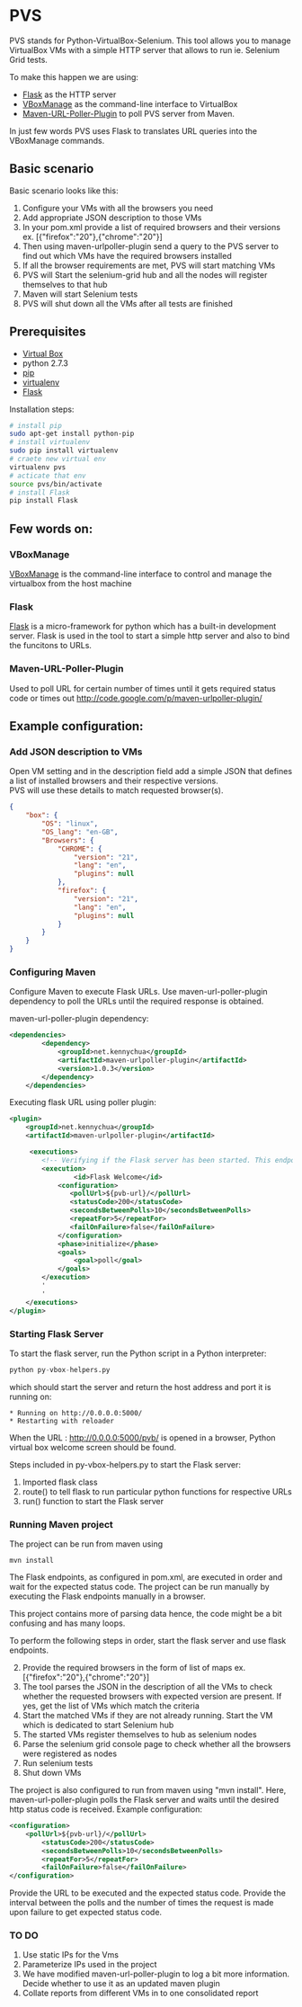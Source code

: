 # PVS
PVS stands for Python-VirtualBox-Selenium. 
This tool allows you to manage VirtualBox VMs with a simple HTTP server that 
allows to run ie. Selenium Grid tests.

To make this happen we are using:
* [Flask](http://flask.pocoo.org/docs/) as the HTTP server  
* [VBoxManage](http://www.virtualbox.org/manual/ch08.html) as the command-line interface to VirtualBox  
* [Maven-URL-Poller-Plugin](http://code.google.com/p/maven-urlpoller-plugin/) to poll PVS server from Maven.

In just few words PVS uses Flask to translates URL queries into the VBoxManage commands.  

## Basic scenario
Basic scenario looks like this:

1. Configure your VMs with all the browsers you need
2. Add appropriate JSON description to those VMs
3. In your pom.xml provide a list of required browsers and their versions ex. [{"firefox":"20"},{"chrome":"20"}]
4. Then using maven-urlpoller-plugin send a query to the PVS server to find out which VMs have the required browsers installed 
5. If all the browser requirements are met, PVS will start matching VMs
6. PVS will Start the selenium-grid hub and all the nodes will register themselves to that hub
7. Maven will start Selenium tests
8. PVS will shut down all the VMs after all tests are finished


## Prerequisites

* [Virtual Box](https://www.virtualbox.org/)
* python 2.7.3
* [pip](https://pypi.python.org/pypi/pip)
* [virtualenv](https://pypi.python.org/pypi/virtualenv)
* [Flask](http://flask.pocoo.org/docs/)

Installation steps:
```bash
# install pip
sudo apt-get install python-pip
# install virtualenv
sudo pip install virtualenv  
# craete new virtual env
virtualenv pvs  
# acticate that env
source pvs/bin/activate
# install Flask
pip install Flask  
```

## Few words on:

### VBoxManage
[VBoxManage](http://www.virtualbox.org/manual/ch08.html) is the command-line interface to control and manage the virtualbox from the host machine

### Flask
[Flask](http://flask.pocoo.org/docs/) is a micro-framework for python which has a built-in development server. Flask is used in the tool to start a simple http server and also to bind the funcitons to URLs.

### Maven-URL-Poller-Plugin
Used to poll URL for certain number of times until it gets required status code or times out
http://code.google.com/p/maven-urlpoller-plugin/


## Example configuration:

### Add JSON description to VMs
Open VM setting and in the description field add a simple JSON that defines a list 
of installed browsers and their respective versions.  
PVS will use these details to match requested browser(s).

```json
{
    "box": {
        "OS": "linux",
        "OS_lang": "en-GB",
        "Browsers": {
            "CHROME": {
                "version": "21",
                "lang": "en",
                "plugins": null
            },
            "firefox": {
                "version": "21",
                "lang": "en",
                "plugins": null
            }
        }
    }
}
```

### Configuring Maven
Configure Maven to execute Flask URLs. Use maven-url-poller-plugin dependency to poll the URLs until the required response is obtained.

maven-url-poller-plugin dependency:
```xml
<dependencies>
        <dependency>
            <groupId>net.kennychua</groupId>
            <artifactId>maven-urlpoller-plugin</artifactId>
            <version>1.0.3</version>
        </dependency>
    </dependencies>
```

Executing flask URL using poller plugin:
```xml
<plugin>
    <groupId>net.kennychua</groupId>
    <artifactId>maven-urlpoller-plugin</artifactId>

     <executions>
        <!-- Verifying if the Flask server has been started. This endpoint returns welcome page -->
        <execution>
                <id>Flask Welcome</id>
            <configuration>
               <pollUrl>${pvb-url}/</pollUrl>
               <statusCode>200</statusCode>
               <secondsBetweenPolls>10</secondsBetweenPolls>
               <repeatFor>5</repeatFor>
               <failOnFailure>false</failOnFailure>
            </configuration> 
            <phase>initialize</phase>
            <goals>
                <goal>poll</goal>
            </goals>
        </execution>
        '
        '
    </executions>
</plugin>
```

### Starting Flask Server
To start the flask server, run the Python script in a Python interpreter:
```python
python py-vbox-helpers.py 
```
which should start the server and return the host address and port it is running on:
```
* Running on http://0.0.0.0:5000/
* Restarting with reloader
```
When the URL : http://0.0.0.0:5000/pvb/ is opened in a browser, Python virtual box welcome screen should be found.

Steps included in py-vbox-helpers.py to start the Flask server:
1. Imported flask class
2. route() to tell flask to run particular python functions for respective URLs
3. run() function to start the Flask server

### Running Maven project
The project can be run from maven using
```
mvn install
```
The Flask endpoints, as configured in pom.xml, are executed in order and wait for the expected status code. The project can be run manually by executing the Flask endpoints manually in a browser.

This project contains more of parsing data hence, the code might be a bit confusing and has many loops. 

To perform the following steps in order, start the flask server and use flask endpoints.

2. Provide the required browsers in the form of list of maps ex. [{"firefox":"20"},{"chrome":"20"}]
3. The tool parses the JSON in the description of all the VMs to check whether the requested browsers with expected version are present. If yes, get the list of VMs which match the criteria
4. Start the matched VMs if they are not already running. Start the VM which is dedicated to start Selenium hub
5. The started VMs register themselves to hub as selenium nodes
6. Parse the selenium grid console page to check whether all the browsers were registered as nodes
7. Run selenium tests
8. Shut down VMs

The project is also configured to run from maven using "mvn install". Here, maven-url-poller-plugin polls the Flask server and waits until the desired http status code is received. 
Example configuration: 
 
```xml
<configuration>
	<pollUrl>${pvb-url}/</pollUrl>
        <statusCode>200</statusCode>
        <secondsBetweenPolls>10</secondsBetweenPolls>
        <repeatFor>5</repeatFor>
        <failOnFailure>false</failOnFailure>
</configuration>
```

Provide the URL to be executed and the expected status code. Provide the interval between the polls and the number of times the request is made upon failure to get expected status code. 

### TO DO

1. Use static IPs for the Vms
2. Parameterize IPs used in the project
3. We have modified maven-url-poller-plugin to log a bit more information. Decide whether to use it as an updated maven plugin
4. Collate reports from different VMs in to one consolidated report


